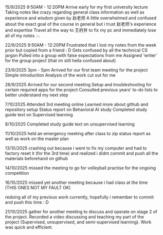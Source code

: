 15/9/2025 9:50AM - 12:20PM
Arrive early for my first university lecture
Taking notes like crazy regarding general class information as well as experience and wisdom given by 赵老师
A little overwhelmed and confused about the exact goal of the course in general but i trust 赵老师’s experience and expertise
Travel all the way to 王府井 to fix my pc and immediately lose all of my notes .-.

22/9/2025 9:50AM - 12:20PM
Frustrated that I lost my notes from the week prior but copied from a friend : D
Gets confused by all the technical CS jargon
Pulled into a group with false expectations from me
Assigned ‘writer’ for the group project (that im still hella confused about)

23/9/2025 3pm - 5pm
Arrived for our first team meeting for the project
Simple introduction
Analysis of the work cut out for me

26/9/2025
Arrived for our second meeting
Setup and troubleshooting for certain required apps for the project
Consulted previous years’ to-do lists to better understand my next step

7/10/2025
Attended 3rd meeting online
Learned more about github and repository setup
Status report on Behavioral AI study
Completed study guide text on Supervised learning

8/10/2025
Completed study guide text on unsupervised learning

11/10/2025
held an emergency meeting after class to zip status report as well as work on the master plan

13/10/2025
crashing out because i went to fix my computer and had to factory reset it (for the 3rd time) and realized i didnt commit and push all the materials beforehand on github

14/10/2025
missed the meeting to go for volleyball practise for the ongoing competition

16/10/2025
missed yet another meeting because i had class at the time (THIS ONES NOT MY FAULT OK)

redoing all of my previous work currently, hopefully i remember to commit and push this time : D

21/10/2025
gather for another meeting to discuss and operate on stage 2 of the project. Recorded a video discussing and teaching my part of the project (Supervised, unsupervised, and semi-supervised learning). Work was quick and efficient.